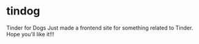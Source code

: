 # tindog
Tinder for Dogs
Just made a frontend site for something related to Tinder. Hope you'll like it!!!
